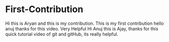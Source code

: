 # First-Contribution
Hi this is Aryan and this is my contribution.
This is my first contribution
hello anuj thanks for this video. Very Helpful
Hi Anuj this is Ajay, thanks for this quick tutorial video of git and gitHub, its really helpful.
